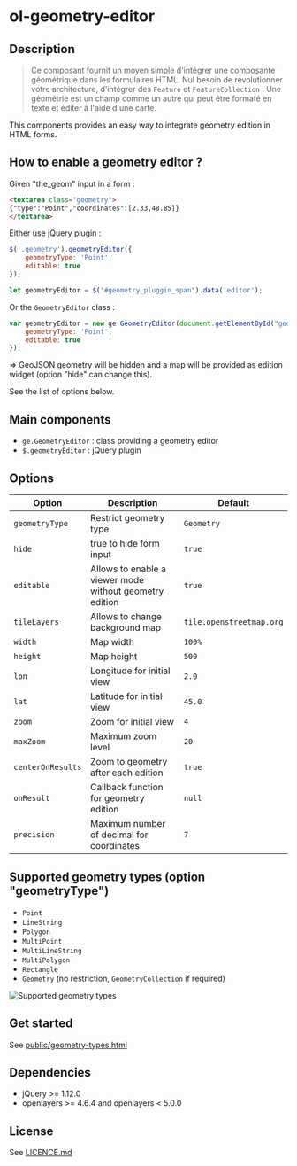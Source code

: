 # ol-geometry-editor

## Description

> Ce composant fournit un moyen simple d'intégrer une composante géométrique dans les formulaires HTML.
> Nul besoin de révolutionner votre architecture, d'intégrer des `Feature` et `FeatureCollection` :
> Une géométrie est un champ comme un autre qui peut être formaté en texte et éditer à l'aide d'une carte.

This components provides an easy way to integrate geometry edition in HTML forms.

## How to enable a geometry editor ?

Given "the_geom" input in a form :

```html
<textarea class="geometry">
{"type":"Point","coordinates":[2.33,48.85]}
</textarea>
```

Either use jQuery plugin :

```javascript
$('.geometry').geometryEditor({
    geometryType: 'Point',
    editable: true
});

let geometryEditor = $("#geometry_pluggin_span").data('editor');
```


Or the `GeometryEditor` class :

```javascript
var geometryEditor = new ge.GeometryEditor(document.getElementById("geometry"), {
    geometryType: 'Point',
    editable: true
});
```

=> GeoJSON geometry will be hidden and a map will be provided as edition widget (option "hide" can change this).

See the list of options below.


## Main components

* `ge.GeometryEditor` : class providing a geometry editor
* `$.geometryEditor` : jQuery plugin


## Options

| Option            | Description                                             | Default                  |
| ----------------- | ------------------------------------------------------- | ------------------------ |
| `geometryType`    | Restrict geometry type                                  | `Geometry`               |
| `hide`            | true to hide form input                                 | `true`                   |
| `editable`        | Allows to enable a viewer mode without geometry edition | `true`                   |
| `tileLayers`      | Allows to change background map                         | `tile.openstreetmap.org` |
| `width`           | Map width                                               | `100%`                   |
| `height`          | Map height                                              | `500`                    |
| `lon`             | Longitude for initial view                              | `2.0`                    |
| `lat`             | Latitude for initial view                               | `45.0`                   |
| `zoom`            | Zoom for initial view                                   | `4`                      |
| `maxZoom`         | Maximum zoom level                                      | `20`                     |
| `centerOnResults` | Zoom to geometry after each edition                     | `true`                   |
| `onResult`        | Callback function for geometry edition                  | `null`                   |
| `precision`       | Maximum number of decimal for coordinates               | `7`                      |


## Supported geometry types (option "geometryType")

* `Point`
* `LineString`
* `Polygon`
* `MultiPoint`
* `MultiLineString`
* `MultiPolygon`
* `Rectangle`
* `Geometry` (no restriction, `GeometryCollection` if required)

![Supported geometry types](doc/images/geometry-types.png)

## Get started

See [public/geometry-types.html](public/geometry-types.html)

## Dependencies

* jQuery >= 1.12.0
* openlayers >= 4.6.4 and openlayers < 5.0.0

## License

See [LICENCE.md](LICENCE.md)
